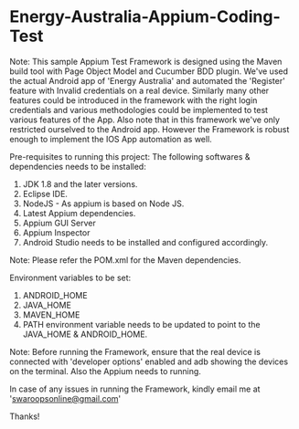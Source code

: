 # Energy-Australia-Appium-Coding-Test

Note: This sample Appium Test Framework is designed using the Maven build tool with Page Object Model and Cucumber BDD plugin. We've used the actual  Android app of 'Energy Australia' and automated the 'Register' feature with Invalid credentials on a real device.
Similarly many other features could be introduced in the framework with the right login credentials and various methodologies could be implemented to test various features of the App. Also note that in this framework we've only restricted ourselved to the Android app. However the Framework is robust enough to implement the IOS App automation as well.

Pre-requisites to running this project:
The following softwares & dependencies needs to be installed:
1) JDK 1.8 and the later versions.
2) Eclipse IDE.
3) NodeJS - As appium is based on Node JS.
4) Latest Appium dependencies.
5) Appium GUI Server
6) Appium Inspector
7) Android Studio needs to be installed and configured accordingly.

Note: Please refer the POM.xml for the Maven dependencies.

Environment variables to be set:
1) ANDROID_HOME
2) JAVA_HOME
3) MAVEN_HOME
3) PATH environment variable needs to be updated to point to the JAVA_HOME & ANDROID_HOME.

Note: Before running the Framework, ensure that the real device is connected with 'developer options' enabled and adb showing the devices on the terminal.
      Also the Appium needs to running.
      
In case of any issues in running the Framework, kindly email me at 'swaroopsonline@gmail.com'

Thanks!



